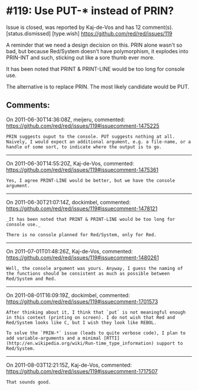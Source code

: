 
#119: Use PUT-* instead of PRIN?
================================================================================
Issue is closed, was reported by Kaj-de-Vos and has 12 comment(s).
[status.dismissed] [type.wish]
<https://github.com/red/red/issues/119>

A reminder that we need a design decision on this. PRIN alone wasn't so bad, but because Red/System doesn't have polymorphism, it explodes into PRIN-INT and such, sticking out like a sore thumb ever more.

It has been noted that PRINT & PRINT-LINE would be too long for console use.

The alternative is to replace PRIN. The most likely candidate would be PUT.



Comments:
--------------------------------------------------------------------------------

On 2011-06-30T14:36:08Z, meijeru, commented:
<https://github.com/red/red/issues/119#issuecomment-1475225>

    PRIN suggests ouput to the console. PUT suggests nothing at all. Naively, I would expect an additional argument, e.g. a file-name, or a handle of some sort, to indicate where the output is to go.

--------------------------------------------------------------------------------

On 2011-06-30T14:55:20Z, Kaj-de-Vos, commented:
<https://github.com/red/red/issues/119#issuecomment-1475361>

    Yes, I agree PRINT-LINE would be better, but we have the console argument.

--------------------------------------------------------------------------------

On 2011-06-30T21:07:14Z, dockimbel, commented:
<https://github.com/red/red/issues/119#issuecomment-1478121>

    _It has been noted that PRINT & PRINT-LINE would be too long for console use._
    
    There is no console planned for Red/System, only for Red.

--------------------------------------------------------------------------------

On 2011-07-01T01:48:26Z, Kaj-de-Vos, commented:
<https://github.com/red/red/issues/119#issuecomment-1480261>

    Well, the console argument was yours. Anyway, I guess the naming of the functions should be consistent as much as possible between Red/System and Red.

--------------------------------------------------------------------------------

On 2011-08-01T16:09:19Z, dockimbel, commented:
<https://github.com/red/red/issues/119#issuecomment-1701573>

    After thinking about it, I think that `put` is not meaningful enough in this context (printing on screen). I do not wish that Red and Red/System looks like C, but I wish they look like REBOL.
    
    To solve the `PRIN-*` issue (leads to quite verbose code), I plan to add variable-arguments and a minimal [RTTI](http://en.wikipedia.org/wiki/Run-time_type_information) support to Red/System.

--------------------------------------------------------------------------------

On 2011-08-03T12:21:15Z, Kaj-de-Vos, commented:
<https://github.com/red/red/issues/119#issuecomment-1717507>

    That sounds good.

